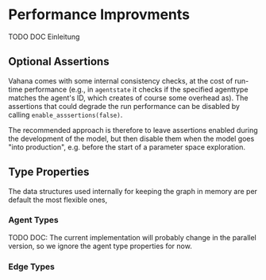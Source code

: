 # Performance Improvments

TODO DOC Einleitung

## Optional Assertions

Vahana comes with some internal consistency checks, at the cost of
run-time performance (e.g., in `agentstate` it checks if the specified
agenttype matches the agent's ID, which creates of course some
overhead as). The assertions that could degrade the run
performance can be disabled by calling `enable_asssertions(false)`.

The recommended approach is therefore to leave assertions enabled
during the development of the model, but then disable them when
the model goes "into production", e.g. before the start of a parameter
space exploration.

## Type Properties

The data structures used internally for keeping the graph in memory are per default the most flexible ones, 

### Agent Types

TODO DOC: The current implementation will probably change in the parallel
version, so we ignore the agent type properties for now.

### Edge Types

